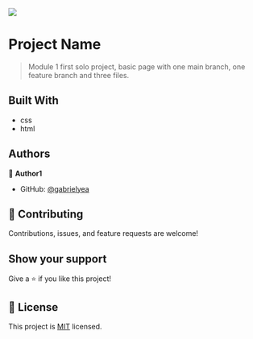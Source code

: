 ![](https://img.shields.io/badge/Microverse-blueviolet)

# Project Name

> Module 1 first solo project, basic page with one main branch, one feature branch and three files.

<!--![screenshot](./app_screenshot.png)-->

<!--Additional description about the project and its features.-->

## Built With
- css
- html

<!--## Live Demo-->



<!--## Getting Started

**This is an example of how you may give instructions on setting up your project locally.**
**Modify this file to match your project, remove sections that don't apply. For example: delete the testing section if the currect project doesn't require testing.**


To get a local copy up and running follow these simple example steps.

### Prerequisites

### Setup

### Install

### Usage

### Run tests

### Deployment-->



## Authors

👤 **Author1**

- GitHub: [@gabrielyea](https://github.com/gabrielyea)


## 🤝 Contributing

Contributions, issues, and feature requests are welcome!

<!--Feel free to check the [issues page](../../issues/).-->

## Show your support

Give a ⭐️ if you like this project!

<!--## Acknowledgments-->


## 📝 License

This project is [MIT](./MIT.md) licensed.
